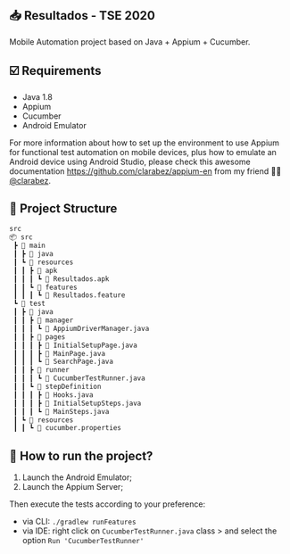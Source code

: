 ## :inbox_tray: Resultados - TSE 2020 
Mobile Automation project based on Java + Appium + Cucumber.

## :ballot_box_with_check: Requirements
* Java 1.8
* Appium
* Cucumber
* Android Emulator

For more information about how to set up the environment to use Appium for functional test automation on mobile devices, plus how to emulate an Android device using Android Studio, please check this awesome documentation https://github.com/clarabez/appium-en from my friend :woman_teacher: [@clarabez][https://github.com/clarabez].

## :triangular_ruler: Project Structure
```bash
src
📦 src
 ┣ 📂 main
 ┃ ┣ 📂 java
 ┃ ┗ 📂 resources
 ┃ ┃ ┣ 📂 apk
 ┃ ┃ ┃ ┗ 📜 Resultados.apk
 ┃ ┃ ┗ 📂 features
 ┃ ┃ ┃ ┗ 📜 Resultados.feature
 ┗ 📂 test
 ┃ ┣ 📂 java
 ┃ ┃ ┣ 📂 manager
 ┃ ┃ ┃ ┗ 📜 AppiumDriverManager.java
 ┃ ┃ ┣ 📂 pages
 ┃ ┃ ┃ ┣ 📜 InitialSetupPage.java
 ┃ ┃ ┃ ┣ 📜 MainPage.java
 ┃ ┃ ┃ ┗ 📜 SearchPage.java
 ┃ ┃ ┣ 📂 runner
 ┃ ┃ ┃ ┗ 📜 CucumberTestRunner.java
 ┃ ┃ ┗ 📂 stepDefinition
 ┃ ┃ ┃ ┣ 📜 Hooks.java
 ┃ ┃ ┃ ┣ 📜 InitialSetupSteps.java
 ┃ ┃ ┃ ┗ 📜 MainSteps.java
 ┃ ┗ 📂 resources
 ┃ ┃ ┗ 📜 cucumber.properties
```
## :rocket: How to run the project?
1. Launch the Android Emulator;
2. Launch the Appium Server;

Then execute the tests according to your preference: 
* via CLI: `./gradlew runFeatures`
* via IDE: right click on `CucumberTestRunner.java` class > and select the option `Run 'CucumberTestRunner'`



[https://github.com/clarabez]: https://github.com/clarabez